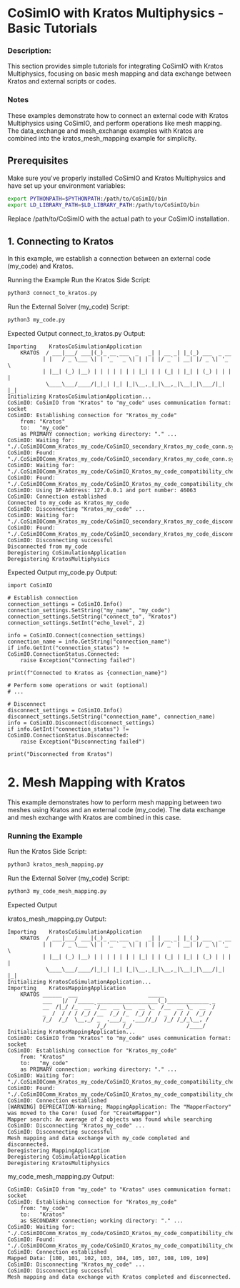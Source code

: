 

# CoSimIO with Kratos Multiphysics - Basic Tutorials

### Description: 

This section provides simple tutorials for integrating CoSimIO with Kratos Multiphysics, focusing on basic mesh mapping and data exchange between Kratos and external scripts or codes.

### Notes
These examples demonstrate how to connect an external code with Kratos Multiphysics using CoSimIO, and perform operations like mesh mapping. The data_exchange and mesh_exchange examples with Kratos are combined into the kratos_mesh_mapping example for simplicity.

## Prerequisites

Make sure you've properly installed CoSimIO and Kratos Multiphysics and have set up your environment variables:

```bash
export PYTHONPATH=$PYTHONPATH:/path/to/CoSimIO/bin
export LD_LIBRARY_PATH=$LD_LIBRARY_PATH:/path/to/CoSimIO/bin
```

Replace /path/to/CoSimIO with the actual path to your CoSimIO installation.

## 1. Connecting to Kratos
In this example, we establish a connection between an external code (my_code) and Kratos.

Running the Example
Run the Kratos Side Script:

```bash
python3 connect_to_kratos.py
```

Run the External Solver (my_code) Script:

```bash
python3 my_code.py
```

Expected Output
connect_to_kratos.py Output:
```
Importing    KratosCoSimulationApplication
    KRATOS  / ___|___/ ___|(_)_ __ ___  _   _| | __ _| |_(_) ___  _ __
           | |   / _ \___ \| | '_ ` _ \| | | | |/ _` | __| |/ _ \| '_ \
           | |__| (_) |__) | | | | | | | |_| | | (_| | |_| | (_) | | | |
            \____\___/____/|_|_| |_| |_|\__,_|_|\__,_|\__|_|\___/|_| |_|
Initializing KratosCoSimulationApplication...
CoSimIO: CoSimIO from "Kratos" to "my_code" uses communication format: socket
CoSimIO: Establishing connection for "Kratos_my_code"
    from: "Kratos"
    to:   "my_code"
    as PRIMARY connection; working directory: "." ...
CoSimIO: Waiting for: "./.CoSimIOComm_Kratos_my_code/CoSimIO_secondary_Kratos_my_code_conn.sync"
CoSimIO: Found: "./.CoSimIOComm_Kratos_my_code/CoSimIO_secondary_Kratos_my_code_conn.sync"
CoSimIO: Waiting for: "./.CoSimIOComm_Kratos_my_code/CoSimIO_Kratos_my_code_compatibility_check_secondary_to_primary.dat"
CoSimIO: Found: "./.CoSimIOComm_Kratos_my_code/CoSimIO_Kratos_my_code_compatibility_check_secondary_to_primary.dat"
CoSimIO: Using IP-Address: 127.0.0.1 and port number: 46063
CoSimIO: Connection established
Connected to my_code as Kratos_my_code
CoSimIO: Disconnecting "Kratos_my_code" ...
CoSimIO: Waiting for: "./.CoSimIOComm_Kratos_my_code/CoSimIO_secondary_Kratos_my_code_disconn.sync"
CoSimIO: Found: "./.CoSimIOComm_Kratos_my_code/CoSimIO_secondary_Kratos_my_code_disconn.sync"
CoSimIO: Disconnecting successful
Disconnected from my_code
Deregistering CoSimulationApplication
Deregistering KratosMultiphysics
```

Expected Output
my_code.py Output:
```
import CoSimIO

# Establish connection
connection_settings = CoSimIO.Info()
connection_settings.SetString("my_name", "my_code")
connection_settings.SetString("connect_to", "Kratos")
connection_settings.SetInt("echo_level", 2)

info = CoSimIO.Connect(connection_settings)
connection_name = info.GetString("connection_name")
if info.GetInt("connection_status") != CoSimIO.ConnectionStatus.Connected:
    raise Exception("Connecting failed")

print(f"Connected to Kratos as {connection_name}")

# Perform some operations or wait (optional)
# ...

# Disconnect
disconnect_settings = CoSimIO.Info()
disconnect_settings.SetString("connection_name", connection_name)
info = CoSimIO.Disconnect(disconnect_settings)
if info.GetInt("connection_status") != CoSimIO.ConnectionStatus.Disconnected:
    raise Exception("Disconnecting failed")

print("Disconnected from Kratos")
```

# 2. Mesh Mapping with Kratos
This example demonstrates how to perform mesh mapping between two meshes using Kratos and an external code (my_code). The data exchange and mesh exchange with Kratos are combined in this case.

### Running the Example
Run the Kratos Side Script:

```bash
python3 kratos_mesh_mapping.py
```

Run the External Solver (my_code) Script:

```bash
python3 my_code_mesh_mapping.py
```

Expected Output

kratos_mesh_mapping.py Output:
```
Importing    KratosCoSimulationApplication
    KRATOS  / ___|___/ ___|(_)_ __ ___  _   _| | __ _| |_(_) ___  _ __
           | |   / _ \___ \| | '_ ` _ \| | | | |/ _` | __| |/ _ \| '_ \
           | |__| (_) |__) | | | | | | | |_| | | (_| | |_| | (_) | | | |
            \____\___/____/|_|_| |_| |_|\__,_|_|\__,_|\__|_|\___/|_| |_|
Initializing KratosCoSimulationApplication...
Importing    KratosMappingApplication
    KRATOS ______  ___                      _____
           ___   |/  /_____ ___________________(_)_____________ _
           __  /|_/ /_  __ `/__  __ \__  __ \_  /__  __ \_  __ `/
           _  /  / / / /_/ /__  /_/ /_  /_/ /  / _  / / /  /_/ /
           /_/  /_/  \__,_/ _  .___/_  .___//_/  /_/ /_/_\__, /
                            /_/     /_/                 /____/
Initializing KratosMappingApplication...
CoSimIO: CoSimIO from "Kratos" to "my_code" uses communication format: socket
CoSimIO: Establishing connection for "Kratos_my_code"
    from: "Kratos"
    to:   "my_code"
    as PRIMARY connection; working directory: "." ...
CoSimIO: Waiting for: "./.CoSimIOComm_Kratos_my_code/CoSimIO_Kratos_my_code_compatibility_check_secondary_to_primary.dat"
CoSimIO: Found: "./.CoSimIOComm_Kratos_my_code/CoSimIO_Kratos_my_code_compatibility_check_secondary_to_primary.dat"
CoSimIO: Connection established
[WARNING] DEPRECATION-Warning; MappingApplication: The "MapperFactory" was moved to the Core! (used for "CreateMapper")
Mapper search: An average of 2 objects was found while searching
CoSimIO: Disconnecting "Kratos_my_code" ...
CoSimIO: Disconnecting successful
Mesh mapping and data exchange with my_code completed and disconnected.
Deregistering MappingApplication
Deregistering CoSimulationApplication
Deregistering KratosMultiphysics
```

my_code_mesh_mapping.py Output:
```
CoSimIO: CoSimIO from "my_code" to "Kratos" uses communication format: socket
CoSimIO: Establishing connection for "Kratos_my_code"
    from: "my_code"
    to:   "Kratos"
    as SECONDARY connection; working directory: "." ...
CoSimIO: Waiting for: "./.CoSimIOComm_Kratos_my_code/CoSimIO_Kratos_my_code_compatibility_check_primary_to_secondary.dat"
CoSimIO: Found: "./.CoSimIOComm_Kratos_my_code/CoSimIO_Kratos_my_code_compatibility_check_primary_to_secondary.dat"
CoSimIO: Connection established
Mapped Data: [100, 101, 102, 103, 104, 105, 107, 108, 109, 109]
CoSimIO: Disconnecting "Kratos_my_code" ...
CoSimIO: Disconnecting successful
Mesh mapping and data exchange with Kratos completed and disconnected.
```